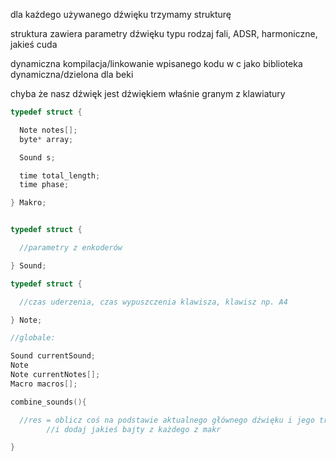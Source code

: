 

dla każdego używanego dźwięku trzymamy strukturę

struktura zawiera parametry dźwięku typu rodzaj fali,
ADSR, harmoniczne, jakieś cuda

dynamiczna kompilacja/linkowanie wpisanego kodu w c jako biblioteka dynamiczna/dzielona dla beki

chyba że nasz dźwięk jest dźwiękiem właśnie granym z klawiatury


```c
typedef struct {

  Note notes[];
  byte* array;

  Sound s;

  time total_length;
  time phase;

} Makro;


typedef struct {

  //parametry z enkoderów

} Sound;

typedef struct {

  //czas uderzenia, czas wypuszczenia klawisza, klawisz np. A4

} Note;

//globale:

Sound currentSound;
Note 
Note currentNotes[];
Macro macros[];

combine_sounds(){

  //res = oblicz coś na podstawie aktualnego głównego dźwięku i jego trwających nut
        //i dodaj jakieś bajty z każdego z makr

}
```




